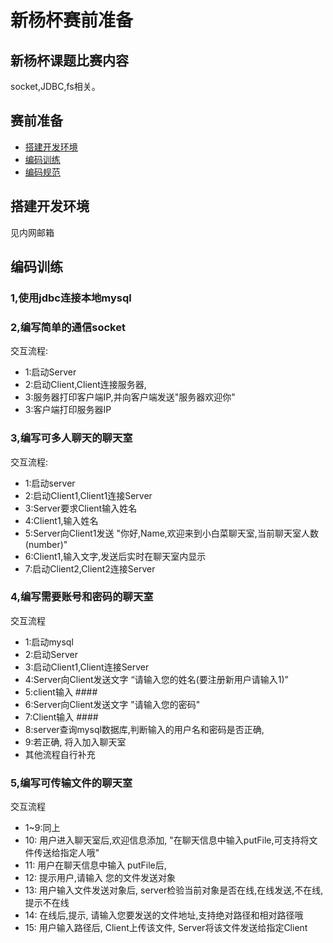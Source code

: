 # 新杨杯赛前准备

## 新杨杯课题比赛内容

socket,JDBC,fs相关。

## 赛前准备

* [搭建开发环境](#搭建开发环境)
* [编码训练](#编码训练)
* [编码规范](#编码规范)

## 搭建开发环境

见内网邮箱

## 编码训练

### 1,使用jdbc连接本地mysql

### 2,编写简单的通信socket

交互流程:

* 1:启动Server
* 2:启动Client,Client连接服务器, 
* 3:服务器打印客户端IP,并向客户端发送"服务器欢迎你"
* 3:客户端打印服务器IP

### 3,编写可多人聊天的聊天室

交互流程:

* 1:启动server
* 2:启动Client1,Client1连接Server
* 3:Server要求Client输入姓名
* 4:Client1,输入姓名
* 5:Server向Client1发送 "你好,Name,欢迎来到小白菜聊天室,当前聊天室人数(number)"
* 6:Client1,输入文字,发送后实时在聊天室内显示
* 7:启动Client2,Client2连接Server

### 4,编写需要账号和密码的聊天室

交互流程

* 1:启动mysql
* 2:启动Server
* 3:启动Client1,Client连接Server
* 4:Server向Client发送文字 “请输入您的姓名(要注册新用户请输入1)”
* 5:client输入 ####
* 6:Server向Client发送文字 "请输入您的密码"
* 7:Client输入 ####
* 8:server查询mysql数据库,判断输入的用户名和密码是否正确,
* 9:若正确, 将入加入聊天室
* 其他流程自行补充

### 5,编写可传输文件的聊天室

交互流程

* 1~9:同上
* 10: 用户进入聊天室后,欢迎信息添加, "在聊天信息中输入putFile,可支持将文件传送给指定人哦"
* 11: 用户在聊天信息中输入 putFile后,
* 12: 提示用户,请输入 您的文件发送对象
* 13: 用户输入文件发送对象后, server检验当前对象是否在线,在线发送,不在线,提示不在线
* 14: 在线后,提示, 请输入您要发送的文件地址,支持绝对路径和相对路径哦
* 15: 用户输入路径后, Client上传该文件, Server将该文件发送给指定Client


